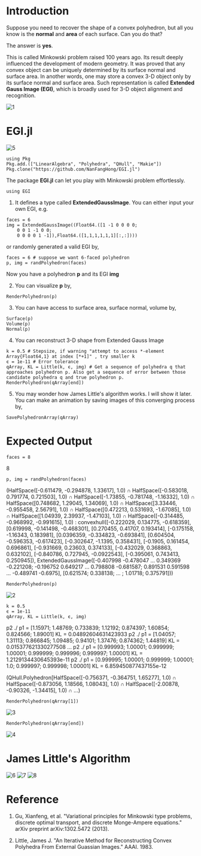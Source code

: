 # Introduction

Suppose you need to recover the shape of a convex polyhedron, but all you know is the **normal** and **area** of each surface. Can you do that?

The answer is **yes**.

This is called Minkowski problem raised 100 years ago. Its result deeply influenced the development of modern geometry. It was proved that any convex object can be uniquely determined by its surface normal and surface area. In another words, one may store a convex 3-D object only by its surface normal and surface area. Such representation is called **Extended Gauss Image (EGI)**, which is broadly used for 3-D object alignment and recognition.

![1](https://github.com/NanFangHong/EGI.jl/blob/master/assets/Picture1.png)

# EGI.jl

![5](https://github.com/NanFangHong/EGI.jl/blob/master/assets/Animation.gif)

```
using Pkg
Pkg.add.(["LinearAlgebra", "Polyhedra", "QHull", "Makie"])
Pkg.clone("https://github.com/NanFangHong/EGI.jl")
```


The package **EGI.jl** can let you play with Minkowski problem effortlessly. 

```
using EGI
```

1. It defines a type called **ExtendedGaussImage**. You can either input your own EGI, e.g. 

```
faces = 6
img = ExtendedGaussImage((Float64.([1 -1 0 0 0 0;
    0 0 1 -1 0 0;
    0 0 0 0 1 -1]),Float64.([1,1,1,1,1,1][:,:])))
```

or randomly generated a valid EGI by,  

```
faces = 6 # suppose we want 6-faced polyhedron 
p, img = randPolyhedron(faces)
```
Now you have a polyhedron **p** and its EGI **img**


2. You can visualize **p** by, 

```
RenderPolyhedron(p)
```


3. You can have access to surface area, surface normal, volume by, 

```
Surface(p)
Volume(p)
Normal(p)
```

4. You can reconstruct 3-D shape from Extended Gauss Image 

```
k = 0.5 # Stepsize, if warning "attempt to access *-element Array{Float64,1} at index [*+1]" , try smaller k
ϵ = 1e-11 # Error tolerance 
qArray, KL = Little(k, ϵ, img) # Get a sequence of polyhedra q that approaches polyhedron p. Also get a sequence of error between those candidate polyhedra q and true polyhedron p. 
RenderPolyhedron(qArray[end]) 
```

5. You may wonder how James Little's algorithm works. I will show it later. You can make an animation by saving images of this converging process by, 

```
SavePolyhedronArray(qArray)
```

# Expected Output

```
faces = 8
```
8

```
p, img = randPolyhedron(faces)
```

(HalfSpace([-0.611479, -0.294878, 1.33617], 1.0) ∩ HalfSpace([-0.583018, 0.791774, 0.721503], 1.0) ∩ HalfSpace([-1.73855, -0.781748, -1.16332], 1.0) ∩ HalfSpace([0.748682, 1.29045, 1.34069], 1.0) ∩ HalfSpace([3.33446, -0.955458, 2.56791], 1.0) ∩ HalfSpace([0.472213, 0.531693, -1.67085], 1.0) ∩ HalfSpace([1.04939, 2.39937, -1.47103], 1.0) ∩ HalfSpace([-0.314485, -0.968992, -0.991615], 1.0) : convexhull([-0.222029, 0.134775, -0.618359], [0.619998, -0.141498, -0.468301], [0.270455, 0.41707, 0.193414], [-0.175158, -1.16343, 0.183981], [0.0396359, -0.334823, -0.693841], [0.604504, -0.596353, -0.617423], [-0.302647, -1.1395, 0.358431], [-0.1905, 0.161454, 0.696861], [-0.931669, 0.23603, 0.374133], [-0.432029, 0.368863, 0.632102], [-0.840786, 0.727945, -0.0922543], [-0.395061, 0.743413, 0.250945]), ExtendedGaussImage([-0.407998 -0.478047 … 0.349369 -0.221208; -0.196752 0.649217 … 0.798808 -0.681587; 0.891531 0.591598 … -0.489741 -0.6975], [0.621574; 0.338138; … ; 1.01718; 0.375791]))

```
RenderPolyhedron(p)
```
![2](https://github.com/NanFangHong/EGI.jl/blob/master/assets/GroundTruth.png)

```
k = 0.5 
ϵ = 1e-11
qArray, KL = Little(k, ϵ, img)
```

p2 ./ p1 = [1.15971; 1.48769; 0.733839; 1.12192; 0.874397; 1.60854; 0.824566; 1.89001]
KL = 0.04892604631423933
p2 ./ p1 = [1.04057; 1.31113; 0.866845; 1.09485; 0.94101; 1.37476; 0.874362; 1.44819]
KL = 0.015377621330277508
... 
p2 ./ p1 = [0.999993; 1.00001; 0.999999; 1.00001; 0.999999; 0.999996; 0.999997; 1.00001]
KL = 1.2129134430645393e-11
p2 ./ p1 = [0.999995; 1.00001; 0.999999; 1.00001; 1.0; 0.999997; 0.999998; 1.00001]
KL = 6.859450877437155e-12

(QHull.Polyhedron[HalfSpace([-0.756371, -0.364751, 1.65277], 1.0) ∩ HalfSpace([-0.873056, 1.18566, 1.08043], 1.0) ∩ HalfSpace([-2.00878, -0.90326, -1.34415], 1.0) ∩ ...)

```
RenderPolyhedron(qArray[1])
```
![3](https://github.com/NanFangHong/EGI.jl/blob/master/assets/Initial.png)

```
RenderPolyhedron(qArray[end])
```
![4](https://github.com/NanFangHong/EGI.jl/blob/master/assets/End.png)

# James Little's Algorithm 

![6](https://github.com/NanFangHong/EGI.jl/blob/master/assets/Little1.png)
![7](https://github.com/NanFangHong/EGI.jl/blob/master/assets/Little2.png)
![8](https://github.com/NanFangHong/EGI.jl/blob/master/assets/Little3.png)



# Reference

1. Gu, Xianfeng, et al. "Variational principles for Minkowski type problems, discrete optimal transport, and discrete Monge-Ampere equations." arXiv preprint arXiv:1302.5472 (2013).

2. Little, James J. "An Iterative Method for Reconstructing Convex Polyhedra From External Guassian Images." AAAI. 1983.
